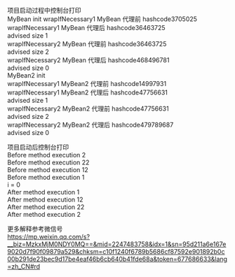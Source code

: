 项目启动过程中控制台打印  
MyBean init 
wrapIfNecessary1 MyBean 代理前 hashcode3705025  
wrapIfNecessary1 MyBean 代理后 hashcode36463725  
advised size 1  
wrapIfNecessary2 MyBean 代理前 hashcode36463725  
advised size 2  
wrapIfNecessary2 MyBean 代理后 hashcode468496781  
advised size 0  
MyBean2 init  
wrapIfNecessary1 MyBean2 代理前 hashcode14997931  
wrapIfNecessary1 MyBean2 代理后 hashcode47756631  
advised size 1  
wrapIfNecessary2 MyBean2 代理前 hashcode47756631  
advised size 2  
wrapIfNecessary2 MyBean2 代理后 hashcode479789687  
advised size 0  
  
项目启动后控制台打印  
Before method execution 2  
Before method execution 22  
Before method execution 12  
Before method execution 1  
i = 0  
After method execution 1  
After method execution 12  
After method execution 22  
After method execution 2  

更多解释参考微信号  
https://mp.weixin.qq.com/s?__biz=MzkxMjM0NDY0MQ==&mid=2247483758&idx=1&sn=95d211a6e167e9020d7f90f09879a529&chksm=c10f1240f6789b5686cf87592e901892b0c00b291de23bec9d17be4eaf46b6cb640b41fde68a&token=677686633&lang=zh_CN#rd
